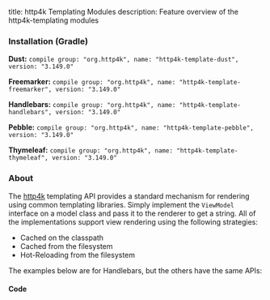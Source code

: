 title: http4k Templating Modules
description: Feature overview of the http4k-templating modules

### Installation (Gradle)
**Dust:** ```compile group: "org.http4k", name: "http4k-template-dust", version: "3.149.0"```

**Freemarker:** ```compile group: "org.http4k", name: "http4k-template-freemarker", version: "3.149.0"```

**Handlebars:** ```compile group: "org.http4k", name: "http4k-template-handlebars", version: "3.149.0"```

**Pebble:** ```compile group: "org.http4k", name: "http4k-template-pebble", version: "3.149.0"```

**Thymeleaf:** ```compile group: "org.http4k", name: "http4k-template-thymeleaf", version: "3.149.0"```

### About
The [http4k] templating API provides a standard mechanism for rendering using common templating libraries. Simply implement the `ViewModel` interface on a model class and pass it to the renderer to get a string. All of the implementations support view rendering using the following strategies:

* Cached on the classpath
* Cached from the filesystem
* Hot-Reloading from the filesystem

The examples below are for Handlebars, but the others have the same APIs:

#### Code  [<img class="octocat"/>](https://github.com/http4k/http4k/blob/master/src/docs/guide/modules/templating/example.kt)

 <script src="https://gist-it.appspot.com/https://github.com/http4k/http4k/blob/master/src/docs/guide/modules/templating/example.kt"></script>

[http4k]: https://http4k.org
